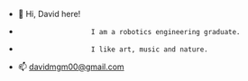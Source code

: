 - 👋 Hi, David here!
-                       I am a robotics engineering graduate.
-                       I like art, music and nature.


- 📫 davidmgm00@gmail.com 

<!---
DaviDiemme/DaviDiemme is a ✨ special ✨ repository because its `README.md` (this file) appears on your GitHub profile.
You can click the Preview link to take a look at your changes.
--->
